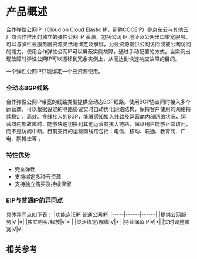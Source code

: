 # 产品概述


合作弹性公网IP（Cloud on Cloud Elastic IP，简称COCEIP）是京东云与其他云厂商合作推出的独立的弹性公网 IP 资源，包括公网 IP 地址及公网出口带宽服务。可以与弹性云服务器资源灵活地绑定及解绑，为云资源提供公网访问或被公网访问的能力。使用合作弹性公网IP可以屏蔽实例故障，通过手动配置的方式，当实例出现故障时弹性公网IP可以漂移到冗余实例上，从而达到快速响应故障的目的。

一个弹性公网IP只能绑定一个云资源使用。


### 全动态BGP线路

合作弹性公网IP带宽的线路类型提供全动态BGP线路。使用BGP协议同时接入多个运营商，可以根据设定的寻路协议实时自动优化网络结构，保持客户使用的网络持续稳定，高效。多线接入的BGP，能够感知接入线路及运营商内部网络状况，运营商内部故障时，能够快速切换到其他运营商接入链路，保证用户能够正常访问，而不是访问中断。目前支持的运营商线路包括：电信、移动、联通、教育网、广电、鹏博士等 。

### 特性优势
* 完全弹性
* 支持绑定多种云资源
* 支持独立购买及持续保留

### EIP与普通IP的异同点
具体异同点如下表：
|功能点|EIP|普通公网IP|
|-----|------|------|
|提供公网服务|√	|√|
|独立购买/释放|√|× |
|灵活绑定/解绑|√|×|
|持续保留IP|√|×|
|实时调整带宽|√|√|

## 相关参考


